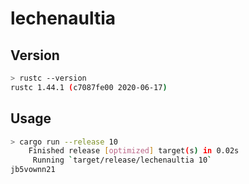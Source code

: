 # lechenaultia
  
## Version
```bash
> rustc --version
rustc 1.44.1 (c7087fe00 2020-06-17)
```
  
## Usage
```bash
> cargo run --release 10
    Finished release [optimized] target(s) in 0.02s
     Running `target/release/lechenaultia 10`
jb5vownn21
```